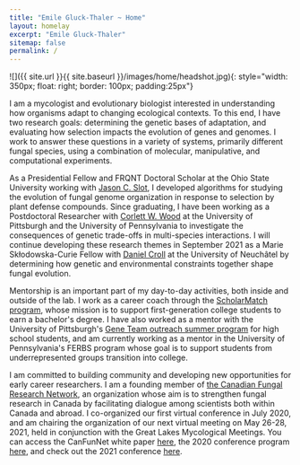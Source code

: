 ```yaml
---
title: "Emile Gluck-Thaler ~ Home"
layout: homelay
excerpt: "Emile Gluck-Thaler"
sitemap: false
permalink: /
---
```


![]({{ site.url }}{{ site.baseurl }}/images/home/headshot.jpg){: style="width: 350px; float: right; border: 100px; padding:25px"}

I am a mycologist and evolutionary biologist interested in understanding how organisms adapt to changing ecological contexts. To this end, I have two research goals: determining the genetic bases of adaptation, and evaluating how selection impacts the evolution of genes and genomes. I work to answer these questions in a variety of systems, primarily different fungal species, using a combination of molecular, manipulative, and computational experiments.

As a Presidential Fellow and FRQNT Doctoral Scholar at the Ohio State University working with [Jason C. Slot](https://u.osu.edu/slot.1/), I developed algorithms for studying the evolution of fungal genome organization in response to selection by plant defense compounds. Since graduating, I have been working as a Postdoctoral Researcher with [Corlett W. Wood](https://www.the-wood-lab.net/) at the University of Pittsburgh and the University of Pennsylvania to investigate the consequences of genetic trade-offs in multi-species interactions. I will continue developing these research themes  in September 2021 as a Marie Skłodowska-Curie Fellow with [Daniel Croll](http://www.pathogen-genomics.org/) at the University of Neuchâtel by determining how genetic and environmental constraints together shape fungal evolution.

Mentorship is an important part of my day-to-day activities, both inside and outside of the lab. I work as a career coach through the [ScholarMatch program](https://scholarmatch.org/), whose mission is to support first-generation college students to earn a bachelor's degree. I have also worked as a mentor with the University of Pittsburgh's [Gene Team outreach summer program](https://www.biology.pitt.edu/k-12-outreach/gene-team) for high school students, and am currently working as a mentor in the University of Pennsylvania's FERBS program whose goal is to support students from underrepresented groups transition into college.

I am committed to building community and developing new opportunities for early career researchers. I am a founding member of [the Canadian Fungal Research Network](https://www.fungalresearch.ca/), an organization whose aim is to strengthen fungal research in Canada by facilitating dialogue among scientists both within Canada and abroad. I co-organized our first virtual conference in July 2020, and am chairing the organization of our next virtual meeting on May 26-28, 2021, held in conjunction with the Great Lakes Mycological Meetings. You can access the CanFunNet white paper [here](https://www.nrcresearchpress.com/doi/abs/10.1139/cjm-2020-0263#.XyBF0ShKiUk), the 2020 conference program [here](https://www.fungalresearch.ca/uploads/2/3/5/6/23564534/canfunnet2020_schedule-final.pdf), and check out the 2021 conference [here](https://conferences.uwo.ca/JCGMC/home).
